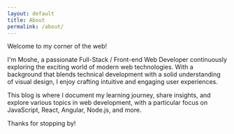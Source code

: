 ```yaml
---
layout: default
title: About
permalink: /about/
---
```


Welcome to my corner of the web!

I'm Moshe, a passionate Full-Stack / Front-end Web Developer continuously exploring the exciting world of modern web technologies. With a background that blends technical development with a solid understanding of visual design, I enjoy crafting intuitive and engaging user experiences.

This blog is where I document my learning journey, share insights, and explore various topics in web development, with a particular focus on JavaScript, React, Angular, Node.js, and more.

Thanks for stopping by!
